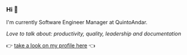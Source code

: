 ### Hi :wave:


I'm currently Software Engineer Manager at QuintoAndar.

_Love to talk about: productivity, quality, leadership and documentation_


:point_right: [take a look on my profile here](https://www.notion.so/pamelapeixinho/Pamela-Peixinho-5c58c89cebd34a9483ba21dc973236ab) :point_left:
